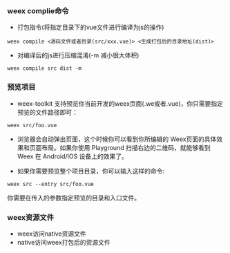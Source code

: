 ### weex complie命令
* 打包指令(将指定目录下的vue文件进行编译为js的操作)

```
weex compile <源码文件或者目录(src/xxx.vue)> <生成打包后的目录地址(dist)>
```
* 对编译后的js进行压缩混淆(-m 减小很大体积)

```
weex compile src dist -m
```

### 预览项目
* weex-toolkit 支持预览你当前开发的weex页面(.we或者.vue)，你只需要指定预览的文件路径即可：

```
weex src/foo.vue
```

* 浏览器会自动弹出页面，这个时候你可以看到你所编辑的 Weex页面的具体效果和页面布局。如果你使用 Playground 扫描右边的二维码，就能够看到 Weex 在 Android/IOS 设备上的效果了。

* 如果你需要预览整个项目目录，你可以输入这样的命令:

```
weex src --entry src/foo.vue
```
你需要在传入的参数指定预览的目录和入口文件。

### weex资源文件
* weex访问native资源文件
* native访问weex打包后的资源文件